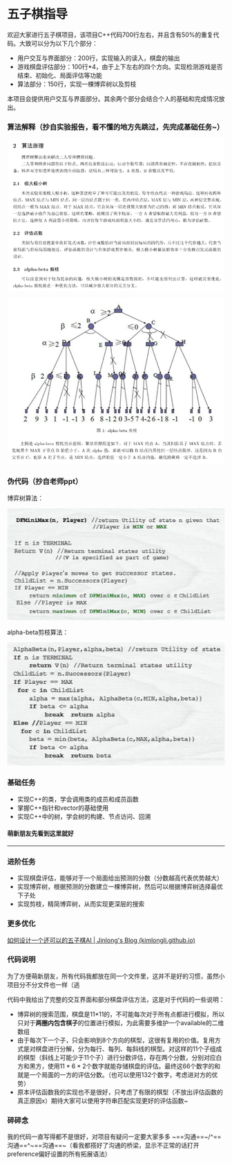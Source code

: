 # 五子棋指导

欢迎大家进行五子棋项目，该项目C++代码700行左右，并且含有50%的重复代码。大致可以分为以下几个部分：

* 用户交互与界面部分：200行，实现输入的读入，棋盘的输出
* 游戏棋盘评估部分：100行*4，由于上下左右的四个方向。实现检测游戏是否结束、初始化、局面评估等功能
* 算法部分：150行，实现一棵博弈树以及剪枝

本项目会提供用户交互与界面部分。其余两个部分会结合个人的基础和完成情况放出。

### 算法解释（抄自实验报告，看不懂的地方先跳过，先完成基础任务~）

![image-20210204213641937](AI文档指导.assets/image-20210204213641937.png)

![image-20210204213923206](AI文档指导.assets/image-20210204213923206.png)

### 伪代码（抄自老师ppt）

博弈树算法：

![image-20210204214212122](AI文档指导.assets/image-20210204214212122.png)

alpha-beta剪枝算法：

![image-20210204214241011](AI文档指导.assets/image-20210204214241011.png)

### 基础任务

* 实现C++的类，学会调用类的成员和成员函数
* 掌握C++指针和vector的基础使用
* 实现C++中的树，学会树的构建、节点访问、回溯

#### 萌新朋友先看到这里就好

------

### 进阶任务

* 实现棋盘评估，能够对于一个局面给出预测的分数（分数越高代表优势越大）
* 实现博弈树，根据预测的分数建立一棵博弈树，然后可以根据博弈树选择最优下子处
* 实现剪枝，精简博弈树，从而实现更深层的搜索

### 更多优化

[如何设计一个还可以的五子棋AI | Jinlong's Blog (kimlongli.github.io)](https://kimlongli.github.io/2016/12/14/如何设计一个还可以的五子棋AI/)

### 代码说明

为了方便萌新朋友，所有代码我都放在同一个文件里，这并不是好的习惯，虽然小项目分不分文件也一样（逃

代码中我给出了完整的交互界面和部分棋盘评估方法，这是对于代码的一些说明：

* 博弈树的搜索范围，棋盘是11*11的，不可能每次对于所有点都进行模拟，所以只对于**两圈内包含棋子**的位置进行模拟，为此需要多维护一个available的二维数组
* 由于每次下一个子，只会影响到8个方向的棋型，这很有复用的价值。复用方式是对棋盘进行分解，分为每行、每列、每斜线的棋型。对这样的11个子组成的棋型（斜线上可能少于11个子）进行分数评估，存在两个分数，分别对应白方和黑方，使用$11*6*2$个数字就能存储棋盘的评估。最终这66个数字的和就是一个局面的一方的评估分数。（也可以使用132个数字，考虑进对方的优势）
* 原本评估函数我的实现也不是很好，只考虑了有限的棋型（不放出评估函数的真正原因x）期待大家可以使用字符串匹配实现更好的评估函数~

### 碎碎念

我的代码一直写得都不是很好，对项目有疑问一定要大家多多 ~==沟通==~/^==沟通==^\~==沟通==~（看我都搭好了沟通的桥梁，显示不正常的话打开preference偏好设置的所有拓展语法）